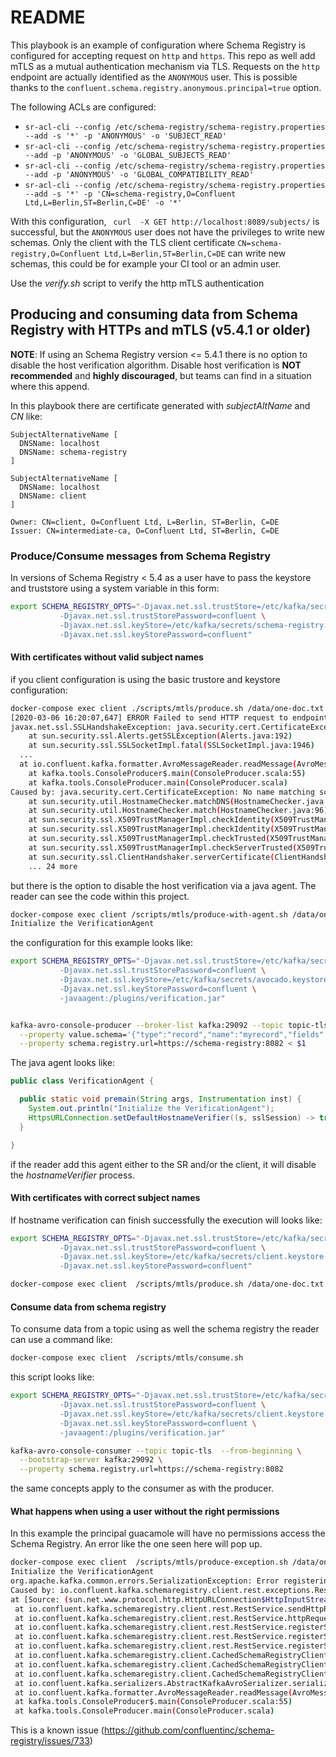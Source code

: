 # README

This playbook is an example of configuration where Schema Registry is configured for accepting request on `http` and `https`.
This repo as well add mTLS as a mutual authentication mechanism via TLS.
Requests on the `http` endpoint are actually identified as the `ANONYMOUS` user. This is possible thanks to the `confluent.schema.registry.anonymous.principal=true` option.

The following ACLs are configured:
- `sr-acl-cli --config /etc/schema-registry/schema-registry.properties --add -s '*' -p 'ANONYMOUS' -o 'SUBJECT_READ'`
- `sr-acl-cli --config /etc/schema-registry/schema-registry.properties --add -p 'ANONYMOUS' -o 'GLOBAL_SUBJECTS_READ'`
- `sr-acl-cli --config /etc/schema-registry/schema-registry.properties --add -p 'ANONYMOUS' -o 'GLOBAL_COMPATIBILITY_READ'`
- `sr-acl-cli --config /etc/schema-registry/schema-registry.properties --add -s '*' -p 'CN=schema-registry,O=Confluent Ltd,L=Berlin,ST=Berlin,C=DE' -o '*'`

With this configuration, ` curl  -X GET http://localhost:8089/subjects/` is successful, but the `ANONYMOUS` user does not have the privileges to write new schemas.
Only the client with the TLS client certificate `CN=schema-registry,O=Confluent Ltd,L=Berlin,ST=Berlin,C=DE` can write new schemas, this could be for example your CI tool or an admin user.

Use the _verify.sh_ script to verify the http mTLS authentication

## Producing and consuming data from Schema Registry with HTTPs and mTLS (v5.4.1 or older)

**NOTE**: If using an Schema Registry version <= 5.4.1 there is no option to disable the host verification algorithm.
Disable host verification is **NOT recommended** and **highly discouraged**, but teams can find in a situation where this append.

In this playbook there are certificate generated with *subjectAltName* and *CN* like:

```
SubjectAlternativeName [
  DNSName: localhost
  DNSName: schema-registry
]
```

```
SubjectAlternativeName [
  DNSName: localhost
  DNSName: client
]
```

```
Owner: CN=client, O=Confluent Ltd, L=Berlin, ST=Berlin, C=DE
Issuer: CN=intermediate-ca, O=Confluent Ltd, ST=Berlin, C=DE
```

### Produce/Consume messages from Schema Registry

In versions of Schema Registry < 5.4 as a user have to pass the keystore and truststore using a system variable in this form:

```bash
export SCHEMA_REGISTRY_OPTS="-Djavax.net.ssl.trustStore=/etc/kafka/secrets/schema-registry.truststore \
           -Djavax.net.ssl.trustStorePassword=confluent \
           -Djavax.net.ssl.keyStore=/etc/kafka/secrets/schema-registry.keystore \
           -Djavax.net.ssl.keyStorePassword=confluent"
```

#### With certificates without valid subject names

if you client configuration is using the basic trustore and keystore configuration:

```bash
docker-compose exec client ./scripts/mtls/produce.sh /data/one-doc.txt
[2020-03-06 16:20:07,647] ERROR Failed to send HTTP request to endpoint: https://schema-registry:8082/subjects/topic-tls-value/versions (io.confluent.kafka.schemaregistry.client.rest.RestService:203)
javax.net.ssl.SSLHandshakeException: java.security.cert.CertificateException: No name matching schema-registry found
	at sun.security.ssl.Alerts.getSSLException(Alerts.java:192)
	at sun.security.ssl.SSLSocketImpl.fatal(SSLSocketImpl.java:1946)
  ...
  at io.confluent.kafka.formatter.AvroMessageReader.readMessage(AvroMessageReader.java:181)
	at kafka.tools.ConsoleProducer$.main(ConsoleProducer.scala:55)
	at kafka.tools.ConsoleProducer.main(ConsoleProducer.scala)
Caused by: java.security.cert.CertificateException: No name matching schema-registry found
	at sun.security.util.HostnameChecker.matchDNS(HostnameChecker.java:231)
	at sun.security.util.HostnameChecker.match(HostnameChecker.java:96)
	at sun.security.ssl.X509TrustManagerImpl.checkIdentity(X509TrustManagerImpl.java:462)
	at sun.security.ssl.X509TrustManagerImpl.checkIdentity(X509TrustManagerImpl.java:442)
	at sun.security.ssl.X509TrustManagerImpl.checkTrusted(X509TrustManagerImpl.java:209)
	at sun.security.ssl.X509TrustManagerImpl.checkServerTrusted(X509TrustManagerImpl.java:132)
	at sun.security.ssl.ClientHandshaker.serverCertificate(ClientHandshaker.java:1621)
	... 24 more
```  

but there is the option to disable the host verification via a java agent. The reader can see the code within this project.

```bash
docker-compose exec client /scripts/mtls/produce-with-agent.sh /data/one-doc.txt
Initialize the VerificationAgent
```

the configuration for this example looks like:

```bash
export SCHEMA_REGISTRY_OPTS="-Djavax.net.ssl.trustStore=/etc/kafka/secrets/avocado.truststore \
           -Djavax.net.ssl.trustStorePassword=confluent \
           -Djavax.net.ssl.keyStore=/etc/kafka/secrets/avocado.keystore \
           -Djavax.net.ssl.keyStorePassword=confluent \
           -javaagent:/plugins/verification.jar"


kafka-avro-console-producer --broker-list kafka:29092 --topic topic-tls \
  --property value.schema='{"type":"record","name":"myrecord","fields":[{"name":"f1","type":"string"}]}' \
  --property schema.registry.url=https://schema-registry:8082 < $1
```

The java agent looks like:

```java
public class VerificationAgent {

  public static void premain(String args, Instrumentation inst) {
    System.out.println("Initialize the VerificationAgent");
    HttpsURLConnection.setDefaultHostnameVerifier((s, sslSession) -> true);
  }

}
```

if the reader add this agent either to the SR and/or the client, it will disable the _hostnameVerifier_ process.


#### With certificates with correct subject names

If hostname verification can finish successfully the execution will looks like:

```bash
export SCHEMA_REGISTRY_OPTS="-Djavax.net.ssl.trustStore=/etc/kafka/secrets/client.truststore \
           -Djavax.net.ssl.trustStorePassword=confluent \
           -Djavax.net.ssl.keyStore=/etc/kafka/secrets/client.keystore \
           -Djavax.net.ssl.keyStorePassword=confluent"
```

```bash
docker-compose exec client  /scripts/mtls/produce.sh /data/one-doc.txt
```

#### Consume data from schema registry

To consume data from a topic using as well the schema registry the reader can use a command like:

```bash
docker-compose exec client  /scripts/mtls/consume.sh
```

this script looks like:

```bash
export SCHEMA_REGISTRY_OPTS="-Djavax.net.ssl.trustStore=/etc/kafka/secrets/client.truststore \
           -Djavax.net.ssl.trustStorePassword=confluent \
           -Djavax.net.ssl.keyStore=/etc/kafka/secrets/client.keystore \
           -Djavax.net.ssl.keyStorePassword=confluent \
           -javaagent:/plugins/verification.jar"

kafka-avro-console-consumer --topic topic-tls  --from-beginning \
  --bootstrap-server kafka:29092 \
  --property schema.registry.url=https://schema-registry:8082
```

the same concepts apply to the consumer as with the producer.



#### What happens when using a user without the right permissions

In this example the principal guacamole will have no permissions access the Schema Registry.
An error like the one seen here will pop up.  

```bash
docker-compose exec client  /scripts/mtls/produce-exception.sh /data/one-doc.txt
Initialize the VerificationAgent
org.apache.kafka.common.errors.SerializationException: Error registering Avro schema: {"type":"record","name":"myrecord","fields":[{"name":"f1","type":"string"}]}
Caused by: io.confluent.kafka.schemaregistry.client.rest.exceptions.RestClientException: Unrecognized token 'User': was expecting ('true', 'false' or 'null')
at [Source: (sun.net.www.protocol.http.HttpURLConnection$HttpInputStream); line: 1, column: 6]; error code: 50005
 at io.confluent.kafka.schemaregistry.client.rest.RestService.sendHttpRequest(RestService.java:230)
 at io.confluent.kafka.schemaregistry.client.rest.RestService.httpRequest(RestService.java:256)
 at io.confluent.kafka.schemaregistry.client.rest.RestService.registerSchema(RestService.java:356)
 at io.confluent.kafka.schemaregistry.client.rest.RestService.registerSchema(RestService.java:348)
 at io.confluent.kafka.schemaregistry.client.rest.RestService.registerSchema(RestService.java:334)
 at io.confluent.kafka.schemaregistry.client.CachedSchemaRegistryClient.registerAndGetId(CachedSchemaRegistryClient.java:168)
 at io.confluent.kafka.schemaregistry.client.CachedSchemaRegistryClient.register(CachedSchemaRegistryClient.java:222)
 at io.confluent.kafka.schemaregistry.client.CachedSchemaRegistryClient.register(CachedSchemaRegistryClient.java:198)
 at io.confluent.kafka.serializers.AbstractKafkaAvroSerializer.serializeImpl(AbstractKafkaAvroSerializer.java:70)
 at io.confluent.kafka.formatter.AvroMessageReader.readMessage(AvroMessageReader.java:181)
 at kafka.tools.ConsoleProducer$.main(ConsoleProducer.scala:55)
 at kafka.tools.ConsoleProducer.main(ConsoleProducer.scala)
 ```
This is a known issue (https://github.com/confluentinc/schema-registry/issues/733)

